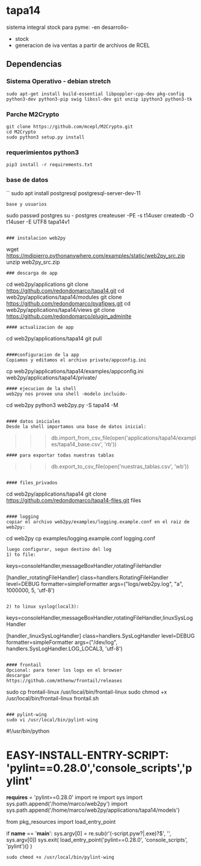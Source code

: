# tapa14
sistema integral stock para pyme: -en desarrollo-
- stock
- generacion de iva ventas a partir de archivos de RCEL

## Dependencias
### Sistema Operativo - debian stretch
```
sudo apt-get install build-essential libpoppler-cpp-dev pkg-config python3-dev python3-pip swig libssl-dev git unzip ipython3 python3-tk 
```
### Parche M2Crypto ###
```
git clone https://github.com/mcepl/M2Crypto.git
cd M2Crypto
sudo python3 setup.py install
```
### requerimientos python3
```
pip3 install -r requirements.txt
```

### base de datos
``
sudo apt install postgresql postgresql-server-dev-11
```
base y usuarios
```
sudo passwd postgres
su - postgres
createuser -PE -s t14user
createdb -O t14user -E UTF8 tapa14v1
```

### instalacion web2py
```
wget https://mdipierro.pythonanywhere.com/examples/static/web2py_src.zip
unzip web2py_src.zip
```
### descarga de app
```
cd web2py/applications
git clone https://github.com/redondomarco/tapa14.git
cd web2py/applications/tapa14/modules
git clone https://github.com/redondomarco/pyafipws.git
cd web2py/applications/tapa14/views
git clone https://github.com/redondomarco/plugin_adminlte
```
#### actualizacion de app
```
cd web2py/applications/tapa14
git pull
```

####configuracion de la app
Copiamos y editamos el archivo private/appconfig.ini
```
cp web2py/applications/tapa14/examples/appconfig.ini web2py/applications/tapa14/private/
```
#### ejecucion de la shell
web2py nos provee una shell -modelo incluido-
```
cd web2py
python3 web2py.py -S tapa14 -M
```

#### datos iniciales
Desde la shell importamos una base de datos inicial:
```
>>> db.import_from_csv_file(open('applications/tapa14/examples/tapa14_base.csv', 'rb'))
```
#### para exportar todas nuestras tablas
```
>>> db.export_to_csv_file(open('nuestras_tablas.csv', 'wb'))
```

#### files_privados
```
cd web2py/applications/tapa14
git clone https://github.com/redondomarco/tapa14-files.git files
```

#### logging
copiar el archivo web2py/examples/logging.example.conf en el raiz de web2py:
```
cd web2py
cp examples/logging.example.conf logging.conf
```
luego configurar, segun destino del log
1) to file:
```
keys=consoleHandler,messageBoxHandler,rotatingFileHandler

[handler_rotatingFileHandler]
class=handlers.RotatingFileHandler
level=DEBUG
formatter=simpleFormatter
args=("logs/web2py.log", "a", 1000000, 5, 'utf-8')

```

2) to linux syslog(local3):

```
keys=consoleHandler,messageBoxHandler,rotatingFileHandler,linuxSysLogHandler

[handler_linuxSysLogHandler]
class=handlers.SysLogHandler
level=DEBUG
formatter=simpleFormatter
args=("/dev/log", handlers.SysLogHandler.LOG_LOCAL3, 'utf-8')

```

#### frontail
Opcional: para tener los logs en el browser
descargar
https://github.com/mthenw/frontail/releases
```
sudo cp frontail-linux /usr/local/bin/frontail-linux
sudo chmod +x /usr/local/bin/frontail-linux
frontail.sh
```

### pylint-wing
sudo vi /usr/local/bin/pylint-wing
```
#!/usr/bin/python
# EASY-INSTALL-ENTRY-SCRIPT: 'pylint==0.28.0','console_scripts','pylint'
__requires__ = 'pylint==0.28.0'
import re
import sys
import sys.path.append('/home/marco/web2py')
import sys.path.append('/home/marco/web2py/applications/tapa14/models')

from pkg_resources import load_entry_point

if __name__ == '__main__':
    sys.argv[0] = re.sub(r'(-script\.pyw?|\.exe)?$', '', sys.argv[0])
    sys.exit(
        load_entry_point('pylint==0.28.0', 'console_scripts', 'pylint')()
    )
```
sudo chmod +x /usr/local/bin/pylint-wing